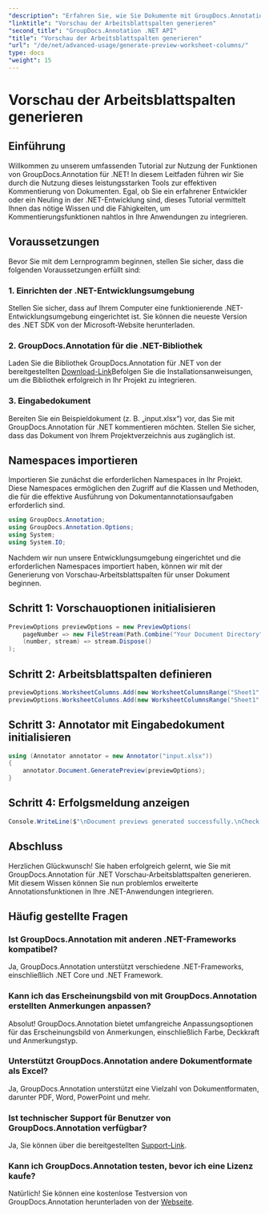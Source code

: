 ```yaml
---
"description": "Erfahren Sie, wie Sie Dokumente mit GroupDocs.Annotation für .NET kommentieren. Schritt-für-Schritt-Anleitung für .NET-Entwickler. Optimieren Sie Ihre Anwendungen."
"linktitle": "Vorschau der Arbeitsblattspalten generieren"
"second_title": "GroupDocs.Annotation .NET API"
"title": "Vorschau der Arbeitsblattspalten generieren"
"url": "/de/net/advanced-usage/generate-preview-worksheet-columns/"
type: docs
"weight": 15
---
```


# Vorschau der Arbeitsblattspalten generieren

## Einführung
Willkommen zu unserem umfassenden Tutorial zur Nutzung der Funktionen von GroupDocs.Annotation für .NET! In diesem Leitfaden führen wir Sie durch die Nutzung dieses leistungsstarken Tools zur effektiven Kommentierung von Dokumenten. Egal, ob Sie ein erfahrener Entwickler oder ein Neuling in der .NET-Entwicklung sind, dieses Tutorial vermittelt Ihnen das nötige Wissen und die Fähigkeiten, um Kommentierungsfunktionen nahtlos in Ihre Anwendungen zu integrieren.
## Voraussetzungen
Bevor Sie mit dem Lernprogramm beginnen, stellen Sie sicher, dass die folgenden Voraussetzungen erfüllt sind:
### 1. Einrichten der .NET-Entwicklungsumgebung
Stellen Sie sicher, dass auf Ihrem Computer eine funktionierende .NET-Entwicklungsumgebung eingerichtet ist. Sie können die neueste Version des .NET SDK von der Microsoft-Website herunterladen.
### 2. GroupDocs.Annotation für die .NET-Bibliothek
Laden Sie die Bibliothek GroupDocs.Annotation für .NET von der bereitgestellten [Download-Link](https://releases.groupdocs.com/annotation/net/)Befolgen Sie die Installationsanweisungen, um die Bibliothek erfolgreich in Ihr Projekt zu integrieren.
### 3. Eingabedokument
Bereiten Sie ein Beispieldokument (z. B. „input.xlsx“) vor, das Sie mit GroupDocs.Annotation für .NET kommentieren möchten. Stellen Sie sicher, dass das Dokument von Ihrem Projektverzeichnis aus zugänglich ist.

## Namespaces importieren
Importieren Sie zunächst die erforderlichen Namespaces in Ihr Projekt. Diese Namespaces ermöglichen den Zugriff auf die Klassen und Methoden, die für die effektive Ausführung von Dokumentannotationsaufgaben erforderlich sind.

```csharp
using GroupDocs.Annotation;
using GroupDocs.Annotation.Options;
using System;
using System.IO;
```

Nachdem wir nun unsere Entwicklungsumgebung eingerichtet und die erforderlichen Namespaces importiert haben, können wir mit der Generierung von Vorschau-Arbeitsblattspalten für unser Dokument beginnen.
## Schritt 1: Vorschauoptionen initialisieren
```csharp
PreviewOptions previewOptions = new PreviewOptions(
    pageNumber => new FileStream(Path.Combine("Your Document Directory", $"cells_page{pageNumber}.png"), FileMode.Create),
    (number, stream) => stream.Dispose()
);
```
## Schritt 2: Arbeitsblattspalten definieren
```csharp
previewOptions.WorksheetColumns.Add(new WorksheetColumnsRange("Sheet1", 2, 3));
previewOptions.WorksheetColumns.Add(new WorksheetColumnsRange("Sheet1", 1, 1));
```
## Schritt 3: Annotator mit Eingabedokument initialisieren
```csharp
using (Annotator annotator = new Annotator("input.xlsx"))
{
    annotator.Document.GeneratePreview(previewOptions);
}
```
## Schritt 4: Erfolgsmeldung anzeigen
```csharp
Console.WriteLine($"\nDocument previews generated successfully.\nCheck output in {"Your Document Directory"}.");
```

## Abschluss
Herzlichen Glückwunsch! Sie haben erfolgreich gelernt, wie Sie mit GroupDocs.Annotation für .NET Vorschau-Arbeitsblattspalten generieren. Mit diesem Wissen können Sie nun problemlos erweiterte Annotationsfunktionen in Ihre .NET-Anwendungen integrieren.
## Häufig gestellte Fragen
### Ist GroupDocs.Annotation mit anderen .NET-Frameworks kompatibel?
Ja, GroupDocs.Annotation unterstützt verschiedene .NET-Frameworks, einschließlich .NET Core und .NET Framework.
### Kann ich das Erscheinungsbild von mit GroupDocs.Annotation erstellten Anmerkungen anpassen?
Absolut! GroupDocs.Annotation bietet umfangreiche Anpassungsoptionen für das Erscheinungsbild von Anmerkungen, einschließlich Farbe, Deckkraft und Anmerkungstyp.
### Unterstützt GroupDocs.Annotation andere Dokumentformate als Excel?
Ja, GroupDocs.Annotation unterstützt eine Vielzahl von Dokumentformaten, darunter PDF, Word, PowerPoint und mehr.
### Ist technischer Support für Benutzer von GroupDocs.Annotation verfügbar?
Ja, Sie können über die bereitgestellten [Support-Link](https://forum.groupdocs.com/c/annotation/10).
### Kann ich GroupDocs.Annotation testen, bevor ich eine Lizenz kaufe?
Natürlich! Sie können eine kostenlose Testversion von GroupDocs.Annotation herunterladen von der [Webseite](https://releases.groupdocs.com/).